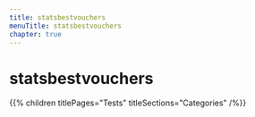 ```yaml
---
title: statsbestvouchers
menuTitle: statsbestvouchers
chapter: true
---
```


# statsbestvouchers

{{% children titlePages="Tests" titleSections="Categories" /%}}